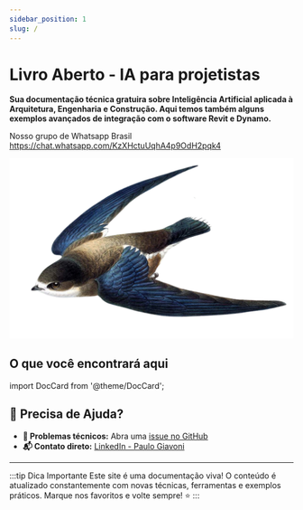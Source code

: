 ```yaml
---
sidebar_position: 1
slug: /
---
```


# Livro Aberto - IA para projetistas

**Sua documentação técnica gratuira sobre Inteligência Artificial aplicada à Arquitetura, Engenharia e Construção. Aqui temos também alguns exemplos avançados de integração com o software Revit e Dynamo.**

Nosso grupo de Whatsapp Brasil https://chat.whatsapp.com/KzXHctuUqhA4p9OdH2pqk4

![alt text](cover.png)

## O que você encontrará aqui

import DocCard from '@theme/DocCard';

<div className="row">
  <div className="col col--6">
    <DocCard item={{
      type: 'category',
      label: 'Capítulo 1 - Fundamentos de IA',
      href: '/category/fundamentos-de-ia',
      description: 'Conceitos essenciais e introdução aos modelos de linguagem'
    }} />
  </div>

  <div className="col col--6">
    <DocCard item={{
      type: 'category',
      label: 'Capítulo 2 - Engenharia de Prompt',
      href: '/category/engenharia-de-prompt',
      description: 'Técnicas avançadas para comunicação com IA'
    }} />
  </div>

  <div className="col col--6">
    <DocCard item={{
      type: 'category',
      label: 'Capítulo 3 - Ferramentas para IA',
      href: '/category/ferramentas-para-aprendizagem-de-ia',
      description: 'Guias práticos e plataformas de desenvolvimento'
    }} />
  </div>

  <div className="col col--6">
    <DocCard item={{
      type: 'category',
      label: 'Capítulo 4 - Análise de Texto com IA',
      href: '/category/analise-de-texto-com-ia',
      description: 'Processamento e interpretação inteligente de documentos'
    }} />
  </div>

  <div className="col col--6">
    <DocCard item={{
      type: 'category',
      label: 'Laboratório - Ferramentas BIM',
      href: '/category/lab',
      description: 'Exercícios práticos com Revit e Dynamo'
    }} />
  </div>
</div>

## 📧 Precisa de Ajuda?

- **🐛 Problemas técnicos:** Abra uma [issue no GitHub](https://github.com/DynaTools/dynaguide/issues)
- **📬 Contato direto:** [LinkedIn - Paulo Giavoni](https://it.linkedin.com/in/paulogiavoni)

---

:::tip Dica Importante
Este site é uma documentação viva! O conteúdo é atualizado constantemente com novas técnicas, ferramentas e exemplos práticos. Marque nos favoritos e volte sempre! ⭐
:::

